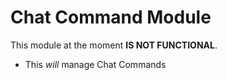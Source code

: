 # Chat Command Module

This module at the moment **IS NOT FUNCTIONAL**.
- This *will* manage Chat Commands